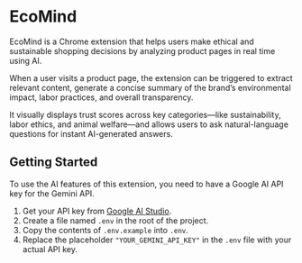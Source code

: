 # EcoMind

EcoMind is a Chrome extension that helps users make ethical and sustainable shopping decisions by analyzing product pages in real time using AI.

When a user visits a product page, the extension can be triggered to extract relevant content, generate a concise summary of the brand’s environmental impact, labor practices, and overall transparency.

It visually displays trust scores across key categories—like sustainability, labor ethics, and animal welfare—and allows users to ask natural-language questions for instant AI-generated answers.

## Getting Started

To use the AI features of this extension, you need to have a Google AI API key for the Gemini API.

1.  Get your API key from [Google AI Studio](https://aistudio.google.com/app/apikey).
2.  Create a file named `.env` in the root of the project.
3.  Copy the contents of `.env.example` into `.env`.
4.  Replace the placeholder `"YOUR_GEMINI_API_KEY"` in the `.env` file with your actual API key.